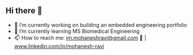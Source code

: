 ## Hi there 👋


- 🔭 I’m currently working on building an embedded engineering portfolio
- 🌱 I’m currently learning MS Biomedical Engineering
-  📫 How to reach me: im.mohaneshravi@gmail.com 📧 | www.linkedin.com/in/mohanesh-ravi
<!--- 👯 I’m looking to collaborate on ...
- 🤔 I’m looking for help with ...
- 💬 Ask me about ...
-->


